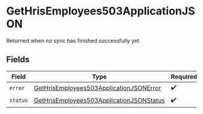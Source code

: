 # GetHrisEmployees503ApplicationJSON

Returned when no sync has finished successfully yet


## Fields

| Field                                                                                                           | Type                                                                                                            | Required                                                                                                        | Description                                                                                                     |
| --------------------------------------------------------------------------------------------------------------- | --------------------------------------------------------------------------------------------------------------- | --------------------------------------------------------------------------------------------------------------- | --------------------------------------------------------------------------------------------------------------- |
| `error`                                                                                                         | [GetHrisEmployees503ApplicationJSONError](../../models/operations/gethrisemployees503applicationjsonerror.md)   | :heavy_check_mark:                                                                                              | N/A                                                                                                             |
| `status`                                                                                                        | [GetHrisEmployees503ApplicationJSONStatus](../../models/operations/gethrisemployees503applicationjsonstatus.md) | :heavy_check_mark:                                                                                              | N/A                                                                                                             |